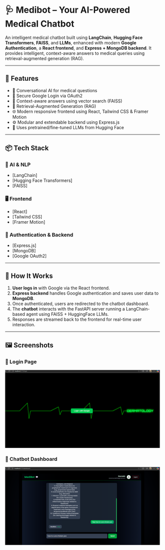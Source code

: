 # 🩺 Medibot – Your AI-Powered Medical Chatbot

An intelligent medical chatbot built using **LangChain**, **Hugging Face Transformers**, **FAISS**, and **LLMs**, enhanced with modern **Google Authentication**, a **React frontend**, and **Express + MongoDB backend**. It provides intelligent, context-aware answers to medical queries using retrieval-augmented generation (RAG).

---

## 🚀 Features

- 💬 Conversational AI for medical questions
- 🔐 Secure Google Login via OAuth2
- 🧠 Context-aware answers using vector search (FAISS)
- 🧾 Retrieval-Augmented Generation (RAG)
- 🌐 Modern responsive frontend using React, Tailwind CSS & Framer Motion
- ⚙️ Modular and extendable backend using Express.js
- 🤗 Uses pretrained/fine-tuned LLMs from Hugging Face

---

## 📦 Tech Stack

### 🧠 AI & NLP
- [LangChain]
- [Hugging Face Transformers]
- [FAISS]

### 🖥️ Frontend
- [React]
- [Tailwind CSS]
- [Framer Motion]

### 🔐 Authentication & Backend
- [Express.js]
- [MongoDB]
- [Google OAuth2]

---

## 🧪 How It Works

1. **User logs in** with Google via the React frontend.
2. **Express backend** handles Google authentication and saves user data to **MongoDB**.
3. Once authenticated, users are redirected to the chatbot dashboard.
4. The **chatbot** interacts with the FastAPI server running a LangChain-based agent using FAISS + HuggingFace LLMs.
5. Responses are streamed back to the frontend for real-time user interaction.

---

## 🖼️ Screenshots

### 🔐 Login Page
![Login Page](screenshots/login.png)

### 💬 Chatbot Dashboard
![Chatbot Dashboard](screenshots/chatbot.png)
